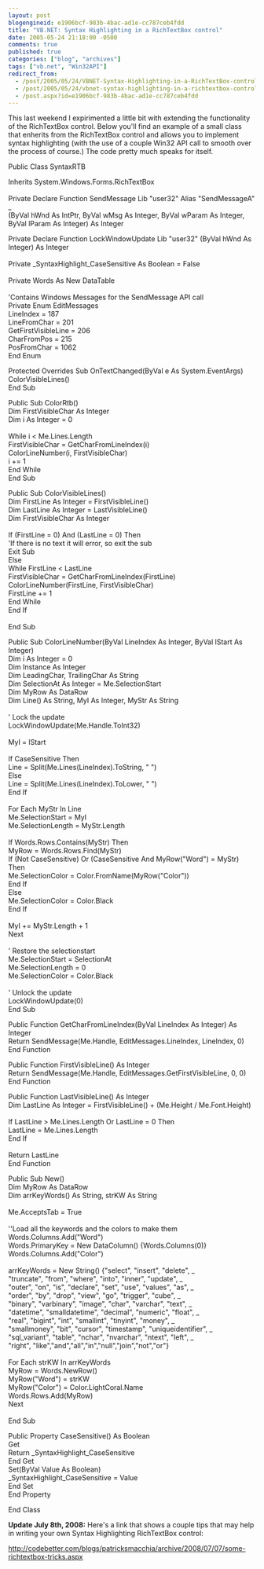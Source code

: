 ```yaml
---
layout: post
blogengineid: e1906bcf-983b-4bac-ad1e-cc787ceb4fdd
title: "VB.NET: Syntax Highlighting in a RichTextBox control"
date: 2005-05-24 21:18:00 -0500
comments: true
published: true
categories: ["blog", "archives"]
tags: ["vb.net", "Win32API"]
redirect_from: 
  - /post/2005/05/24/VBNET-Syntax-Highlighting-in-a-RichTextBox-control
  - /post/2005/05/24/vbnet-syntax-highlighting-in-a-richtextbox-control
  - /post.aspx?id=e1906bcf-983b-4bac-ad1e-cc787ceb4fdd
---
```

<!-- more -->

This last weekend I expirimented a little bit with extending the functionality of the RichTextBox control. Below you'll find an example of a small class that enherits from the RichTextBox control and allows you to implement syntax highlighting (with the use of a couple Win32 API call to smooth over the process of course.) The code pretty much speaks for itself.

 

<span>Public</span><span> </span><span>Class</span><span> SyntaxRTB</span>

<span>   Inherits</span><span> System.Windows.Forms.RichTextBox<br /> </span><span><br />    Private</span><span> </span><span>Declare</span><span> </span><span>Function</span><span> SendMessage </span><span>Lib</span><span> "user32" </span><span>Alias</span><span> "SendMessageA" _<br />       </span><span>(</span><span>ByVal</span><span> hWnd </span><span>As</span><span> IntPtr, </span><span>ByVal</span><span> wMsg </span><span>As</span><span> </span><span>Integer</span><span>, </span><span>ByVal</span><span> wParam </span><span>As</span><span> </span><span>Integer</span><span>, </span><span>ByVal </span><span>lParam </span><span>As</span><span> </span><span>Integer</span><span>) </span><span>As</span><span> </span><span>Integer</span>

 

 

<span>   Private</span><span> </span><span>Declare</span><span> </span><span>Function</span><span> LockWindowUpdate </span><span>Lib</span><span> "user32" (</span><span>ByVal</span><span> hWnd </span><span>As</span><span> </span><span>Integer</span><span>) </span><span>As</span><span> </span><span>Integer<br /> <br /> </span><span>   Private</span><span> _SyntaxHighlight_CaseSensitive </span><span>As</span><span> </span><span>Boolean</span><span> = </span><span>False<br /> <br /> </span><span>   Private</span><span> Words </span><span>As</span><span> </span><span>New</span><span> DataTable<br /> <br /> </span><span>   'Contains Windows Messages for the SendMessage API call<br /> </span><span>   Private</span><span> </span><span>Enum</span><span> EditMessages<br />       LineIndex = 187<br />       LineFromChar = 201<br />       GetFirstVisibleLine = 206<br />       CharFromPos = 215<br />       PosFromChar = 1062<br /> </span><span>   End</span><span> </span><span>Enum</span>

 

<span>   Protected</span><span> </span><span>Overrides</span><span> </span><span>Sub</span><span> OnTextChanged(</span><span>ByVal</span><span> e </span><span>As</span><span> System.EventArgs)<br />       </span><span>ColorVisibleLines()<br />    </span><span>End</span><span> </span><span>Sub</span>

 

<span>   Public</span><span> </span><span>Sub</span><span> ColorRtb()<br />       </span><span>Dim</span><span> FirstVisibleChar </span><span>As</span><span> </span><span>Integer<br />       </span><span>Dim</span><span> i </span><span>As</span><span> </span><span>Integer</span><span> = 0<br /> <br />       </span><span>While</span><span> i < </span><span>Me</span><span>.Lines.Length<br />          FirstVisibleChar = GetCharFromLineIndex(i)<br />          ColorLineNumber(i, FirstVisibleChar)<br />          i += 1<br /> </span><span>      End</span><span> </span><span>While<br />    </span><span>End</span><span> </span><span>Sub</span>

 

<span>   Public</span><span> </span><span>Sub</span><span> ColorVisibleLines()<br />       </span><span>Dim</span><span> FirstLine </span><span>As</span><span> </span><span>Integer</span><span> = FirstVisibleLine()<br /> </span><span>      Dim</span><span> LastLine </span><span>As</span><span> </span><span>Integer</span><span> = LastVisibleLine()<br /> </span><span>      Dim</span><span> FirstVisibleChar </span><span>As</span><span> </span><span>Integer<br /> <br />       </span><span>If</span><span> (FirstLine = 0) </span><span>And</span><span> (LastLine = 0) </span><span>Then<br />          </span><span>'If there is no text it will error, so exit the sub<br />          </span><span>Exit</span><span> </span><span>Sub<br />       </span><span>Else<br /> </span><span>         While</span><span> FirstLine < LastLine<br />             FirstVisibleChar = GetCharFromLineIndex(FirstLine)<br />             ColorLineNumber(FirstLine, FirstVisibleChar)<br />             FirstLine += 1<br />          </span><span>End</span><span> </span><span>While<br />       </span><span>End</span><span> </span><span>If<br /> <br />    </span><span>End</span><span> </span><span>Sub</span>

 

<span>   Public</span><span> </span><span>Sub</span><span> ColorLineNumber(</span><span>ByVal</span><span> LineIndex </span><span>As</span><span> </span><span>Integer</span><span>, </span><span>ByVal</span><span> lStart </span><span>As</span><span> </span><span>Integer</span><span>)<br />       </span><span>Dim</span><span> i </span><span>As</span><span> </span><span>Integer</span><span> = 0<br />       </span><span>Dim</span><span> Instance </span><span>As</span><span> </span><span>Integer<br />       </span><span>Dim</span><span> LeadingChar, TrailingChar </span><span>As</span><span> </span><span>String<br />       </span><span>Dim</span><span> SelectionAt </span><span>As</span><span> </span><span>Integer</span><span> = </span><span>Me</span><span>.SelectionStart<br />       </span><span>Dim</span><span> MyRow </span><span>As</span><span> DataRow<br />       </span><span>Dim</span><span> Line() </span><span>As</span><span> </span><span>String</span><span>, MyI </span><span>As</span><span> </span><span>Integer</span><span>, MyStr </span><span>As</span><span> </span><span>String<br /> <br />       </span><span>' Lock the update<br />       </span><span>LockWindowUpdate(</span><span>Me</span><span>.Handle.ToInt32)<br /> <br />       MyI = lStart<br /> <br />       </span><span>If</span><span> CaseSensitive </span><span>Then<br />          </span><span>Line = Split(</span><span>Me</span><span>.Lines(LineIndex).ToString, " ")<br />       </span><span>Else<br />          </span><span>Line = Split(</span><span>Me</span><span>.Lines(LineIndex).ToLower, " ")<br />       </span><span>End</span><span> </span><span>If<br /> <br />       </span><span>For</span><span> </span><span>Each</span><span> MyStr </span><span>In</span><span> Line<br />          </span><span>Me</span><span>.SelectionStart = MyI<br /> </span><span>         Me</span><span>.SelectionLength = MyStr.Length<br /> <br />          </span><span>If</span><span> Words.Rows.Contains(MyStr) </span><span>Then<br />             </span><span>MyRow = Words.Rows.Find(MyStr)<br />             </span><span>If</span><span> (</span><span>Not</span><span> CaseSensitive) </span><span>Or</span><span> (CaseSensitive </span><span>And</span><span> MyRow("Word") = MyStr) </span><span>Then<br />                </span><span>Me</span><span>.SelectionColor = Color.FromName(MyRow("Color"))<br />             </span><span>End</span><span> </span><span>If<br /> </span><span>         Else<br />             </span><span>Me</span><span>.SelectionColor = Color.Black<br />          </span><span>End</span><span> </span><span>If<br /> <br />          </span><span>MyI += MyStr.Length + 1<br /> </span><span>      Next<br /> </span><span><br />       ' Restore the selectionstart<br />       </span><span>Me</span><span>.SelectionStart = SelectionAt<br />       </span><span>Me</span><span>.SelectionLength = 0<br />       </span><span>Me</span><span>.SelectionColor = Color.Black<br /> <br />       </span><span>' Unlock the update<br />       </span><span>LockWindowUpdate(0)<br />    </span><span>End</span><span> </span><span>Sub</span>

 

<span>   Public</span><span> </span><span>Function</span><span> GetCharFromLineIndex(</span><span>ByVal</span><span> LineIndex </span><span>As</span><span> </span><span>Integer</span><span>) </span><span>As</span><span> </span><span>Integer<br />       </span><span>Return</span><span> SendMessage(</span><span>Me</span><span>.Handle, EditMessages.LineIndex, LineIndex, 0)<br />    </span><span>End</span><span> </span><span>Function</span>

 

<span>   Public</span><span> </span><span>Function</span><span> FirstVisibleLine() </span><span>As</span><span> </span><span>Integer<br />       </span><span>Return</span><span> SendMessage(</span><span>Me</span><span>.Handle, EditMessages.GetFirstVisibleLine, 0, 0)<br />    </span><span>End</span><span> </span><span>Function</span>

 

<span>   Public</span><span> </span><span>Function</span><span> LastVisibleLine() </span><span>As</span><span> </span><span>Integer<br />       </span><span>Dim</span><span> LastLine </span><span>As</span><span> </span><span>Integer</span><span> = FirstVisibleLine() + (</span><span>Me</span><span>.Height / </span><span>Me</span><span>.Font.Height)<br /> <br />       </span><span>If</span><span> LastLine > </span><span>Me</span><span>.Lines.Length </span><span>Or</span><span> LastLine = 0 </span><span>Then<br />          </span><span>LastLine = </span><span>Me</span><span>.Lines.Length<br /> </span><span>      End</span><span> </span><span>If<br /> <br />       </span><span>Return</span><span> LastLine<br />    </span><span>End</span><span> </span><span>Function</span>

 

<span>   Public</span><span> </span><span>Sub</span><span> </span><span>New</span><span>()<br />       </span><span>Dim</span><span> MyRow </span><span>As</span><span> DataRow<br />       </span><span>Dim</span><span> arrKeyWords() </span><span>As</span><span> </span><span>String</span><span>, strKW </span><span>As</span><span> </span><span>String<br /> <br />       </span><span>Me</span><span>.AcceptsTab = </span><span>True<br /> <br />       </span><span>''Load all the keywords and the colors to make them <br />       </span><span>Words.Columns.Add("Word")<br />       Words.PrimaryKey = </span><span>New</span><span> DataColumn() {Words.Columns(0)}<br />       Words.Columns.Add("Color")<br /> <br />       arrKeyWords = </span><span>New</span><span> </span><span>String</span><span>() {"select", "insert", "delete", _<br />          "truncate", "from", "where", "into", "inner", "update", _<br />          "outer", "on", "is", "declare", "set", "use", "values", "as", _<br />          "order", "by", "drop", "view", "go", "trigger", "cube", _<br />          "binary", "varbinary", "image", "char", "varchar", "text", _<br />          "datetime", "smalldatetime", "decimal", "numeric", "float", _<br />          "real", "bigint", "int", "smallint", "tinyint", "money", _<br />          "smallmoney", "bit", "cursor", "timestamp", "uniqueidentifier", _<br />          "sql_variant", "table", "nchar", "nvarchar", "ntext", "left", _<br />          "right", "like","and","all","in","null","join","not","or"}<br /> <br /> </span><span>      For</span><span> </span><span>Each</span><span> strKW </span><span>In</span><span> arrKeyWords<br />          MyRow = Words.NewRow()<br />          MyRow("Word") = strKW<br />          MyRow("Color") = Color.LightCoral.Name<br />          Words.Rows.Add(MyRow)<br />       </span><span>Next<br /> <br />    </span><span>End</span><span> </span><span>Sub</span>

 

<span>   Public</span><span> </span><span>Property</span><span> CaseSensitive() </span><span>As</span><span> </span><span>Boolean<br />       </span><span>Get<br />          </span><span>Return</span><span> _SyntaxHighlight_CaseSensitive<br />       </span><span>End</span><span> </span><span>Get<br />       </span><span>Set</span><span>(</span><span>ByVal</span><span> Value </span><span>As</span><span> </span><span>Boolean</span><span>)<br />          _SyntaxHighlight_CaseSensitive = Value<br />       </span><span>End</span><span> </span><span>Set<br /> </span><span>   End</span><span> </span><span>Property</span>

 

 

<span>End</span><span> </span><span>Class</span>   

 

**Update July 8th, 2008:** Here's a link that shows a couple tips that may help in writing your own Syntax Highlighting RichTextBox control:

<a href="http://codebetter.com/blogs/patricksmacchia/archive/2008/07/07/some-richtextbox-tricks.aspx">http://codebetter.com/blogs/patricksmacchia/archive/2008/07/07/some-richtextbox-tricks.aspx</a>
